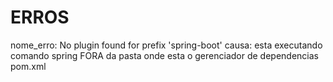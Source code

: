 # ERROS

nome_erro: No plugin found for prefix 'spring-boot'
causa: esta executando comando spring FORA da pasta onde esta o gerenciador de dependencias pom.xml